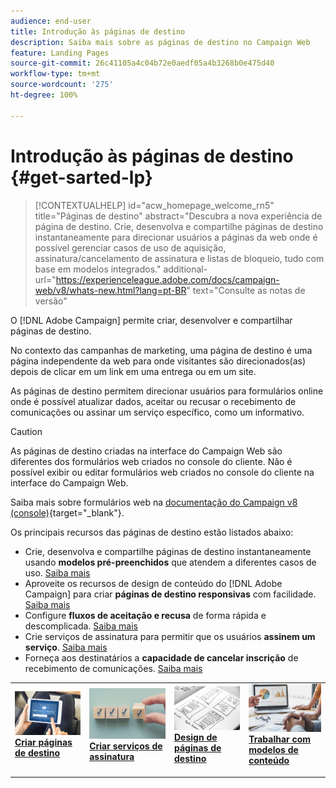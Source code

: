 ```yaml
---
audience: end-user
title: Introdução às páginas de destino
description: Saiba mais sobre as páginas de destino no Campaign Web
feature: Landing Pages
source-git-commit: 26c41105a4c04b72e0aedf05a4b3268b0e475d40
workflow-type: tm+mt
source-wordcount: '275'
ht-degree: 100%

---
```


# Introdução às páginas de destino {#get-sarted-lp}

>[!CONTEXTUALHELP]
>id="acw_homepage_welcome_rn5"
>title="Páginas de destino"
>abstract="Descubra a nova experiência de página de destino. Crie, desenvolva e compartilhe páginas de destino instantaneamente para direcionar usuários a páginas da web onde é possível gerenciar casos de uso de aquisição, assinatura/cancelamento de assinatura e listas de bloqueio, tudo com base em modelos integrados."
>additional-url="https://experienceleague.adobe.com/docs/campaign-web/v8/whats-new.html?lang=pt-BR" text="Consulte as notas de versão"

O [!DNL Adobe Campaign] permite criar, desenvolver e compartilhar páginas de destino.

No contexto das campanhas de marketing, uma página de destino é uma página independente da web para onde visitantes são direcionados(as) depois de clicar em um link em uma entrega ou em um site.

As páginas de destino permitem direcionar usuários para formulários online onde é possível atualizar dados, aceitar ou recusar o recebimento de comunicações ou assinar um serviço específico, como um informativo.

>[!CAUTION]
>
>As páginas de destino criadas na interface do Campaign Web são diferentes dos formulários web criados no console do cliente. Não é possível exibir ou editar formulários web criados no console do cliente na interface do Campaign Web.
>
>Saiba mais sobre formulários web na [documentação do Campaign v8 (console)](https://experienceleague.adobe.com/docs/campaign/campaign-v8/content/webapps.html?lang=pt-BR){target="_blank"}.

Os principais recursos das páginas de destino estão listados abaixo:

* Crie, desenvolva e compartilhe páginas de destino instantaneamente usando **modelos pré-preenchidos** que atendem a diferentes casos de uso. [Saiba mais](create-lp.md)
* Aproveite os recursos de design de conteúdo do [!DNL Adobe Campaign] para criar **páginas de destino responsivas** com facilidade. [Saiba mais](lp-content.md)
* Configure **fluxos de aceitação e recusa** de forma rápida e descomplicada. [Saiba mais](lp-use-cases.md)
* Crie serviços de assinatura para permitir que os usuários **assinem um serviço**. [Saiba mais](lp-use-cases.md#lp-subscription)
* Forneça aos destinatários a **capacidade de cancelar inscrição** de recebimento de comunicações. [Saiba mais](lp-use-cases.md#lp-unsubscription)
  <!--Send a **confirmation email** upon opt-in or opt-out.-->

<table style="table-layout:fixed"><tr style="border: 0;">
<td>
<a href="create-lp.md">
<img alt="Lead" src="../assets/do-not-localize/lp-subscription.jpeg">
</a>
<div><a href="create-lp.md"><strong>Criar páginas de destino</strong>
</div>
<p>
</td>
<td>
<a href="../audience/manage-services.md">
<img alt="Pouco frequente" src="../assets/do-not-localize/lp-list.jpg">
</a>
<div>
<a href="../audience/manage-services.md"><strong>Criar serviços de assinatura</strong></a>
</div>
<p></td>
<td>
<a href="lp-content.md">
<img alt="Validação" src="../assets/do-not-localize/lp-design.jpg">
</a>
<div>
<a href="lp-content.md"><strong>Design de páginas de destino</strong></a>
</div>
<p>
</td>
<td>
<a href="lp-templates.md">
<img alt="Validação" src="../assets/do-not-localize/lp-reporting.jpg">
</a>
<div>
<a href="lp-templates.md"><strong>Trabalhar com modelos de conteúdo</strong></a>
</div>
<p>
</td>
</tr></table>
